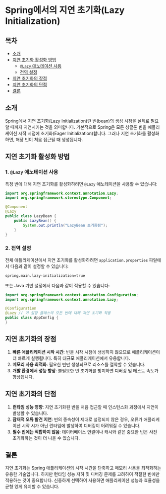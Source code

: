 # Spring에서의 지연 초기화(Lazy Initialization)

## 목차
- [소개](#소개)
- [지연 초기화 활성화 방법](#지연-초기화-활성화-방법)
  - [`@Lazy` 애노테이션 사용](#1-lazy-애노테이션-사용)
  - [전역 설정](#2-전역-설정)
- [지연 초기화의 장점](#지연-초기화의-장점)
- [지연 초기화의 단점](#지연-초기화의-단점)
- [결론](#결론)

## 소개
Spring에서 지연 초기화(Lazy Initialization)란 빈(bean)의 생성 시점을 실제로 필요할 때까지 지연시키는 것을 의미합니다. 기본적으로 Spring은 모든 싱글톤 빈을 애플리케이션 시작 시점에 초기화(Eager Initialization)합니다. 그러나 지연 초기화를 활성화하면, 해당 빈이 처음 접근될 때 생성됩니다.

## 지연 초기화 활성화 방법
### 1. `@Lazy` 애노테이션 사용
특정 빈에 대해 지연 초기화를 활성화하려면 `@Lazy` 애노테이션을 사용할 수 있습니다:

```java
import org.springframework.context.annotation.Lazy;
import org.springframework.stereotype.Component;

@Component
@Lazy
public class LazyBean {
    public LazyBean() {
        System.out.println("LazyBean 초기화됨");
    }
}
```

### 2. 전역 설정
전체 애플리케이션에서 지연 초기화를 활성화하려면 `application.properties` 파일에서 다음과 같이 설정할 수 있습니다:

```properties
spring.main.lazy-initialization=true
```

또는 Java 기반 설정에서 다음과 같이 적용할 수 있습니다:

```java
import org.springframework.context.annotation.Configuration;
import org.springframework.context.annotation.Lazy;

@Configuration
@Lazy // 이 설정 클래스의 모든 빈에 대해 지연 초기화 적용
public class AppConfig {
}
```

## 지연 초기화의 장점
1. **빠른 애플리케이션 시작 시간**: 빈을 시작 시점에 생성하지 않으므로 애플리케이션이 더 빠르게 실행됩니다. 특히 대규모 애플리케이션에서 유용합니다.
2. **메모리 사용 최적화**: 필요한 빈만 생성되므로 리소스를 절약할 수 있습니다.
3. **개발 환경에서 성능 향상**: 불필요한 빈 초기화를 방지하면 디버깅 및 테스트 속도가 향상됩니다.

## 지연 초기화의 단점
1. **런타임 성능 영향**: 지연 초기화된 빈을 처음 접근할 때 인스턴스화 과정에서 지연이 발생할 수 있습니다.
2. **잠재적 오류 발견 지연**: 빈의 종속성이 제대로 설정되지 않은 경우, 오류가 애플리케이션 시작 시가 아닌 런타임에 발생하여 디버깅이 어려워질 수 있습니다.
3. **필수 빈에는 적합하지 않음**: 데이터베이스 연결이나 캐시와 같은 중요한 빈은 사전 초기화하는 것이 더 나을 수 있습니다.

## 결론
지연 초기화는 Spring 애플리케이션의 시작 시간을 단축하고 메모리 사용을 최적화하는 유용한 기술입니다. 하지만 런타임 성능 저하 및 디버깅 문제를 고려하여 적절한 빈에만 적용하는 것이 중요합니다. 신중하게 선택하여 사용하면 애플리케이션 성능과 효율성을 균형 있게 유지할 수 있습니다.

